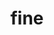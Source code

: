---
category: 4-letters
denotation: null
name: fine
reference_link: https://www.etymonline.com/word/fine
root_language: null
root_name: null
title: fine
type: free
word_sums:
- respelling: fine
  sum: 'Fine + '
---